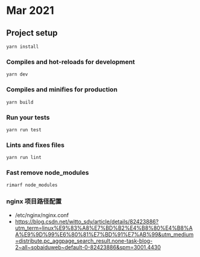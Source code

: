 # Mar 2021

## Project setup
```
yarn install
```

### Compiles and hot-reloads for development
```
yarn dev
```

### Compiles and minifies for production
```
yarn build
```

### Run your tests
```
yarn run test
```

### Lints and fixes files
```
yarn run lint
```

### Fast remove node_modules
```
rimarf node_modules
```

### nginx 项目路径配置
* /etc/nginx/nginx.conf
* https://blog.csdn.net/witto_sdy/article/details/82423886?utm_term=linux%E9%83%A8%E7%BD%B2%E4%B8%80%E4%B8%AA%E9%9D%99%E6%80%81%E7%BD%91%E7%AB%99&utm_medium=distribute.pc_aggpage_search_result.none-task-blog-2~all~sobaiduweb~default-0-82423886&spm=3001.4430
